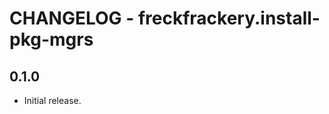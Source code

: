 CHANGELOG - freckfrackery.install-pkg-mgrs
==========================================

0.1.0
-----

- Initial release.
